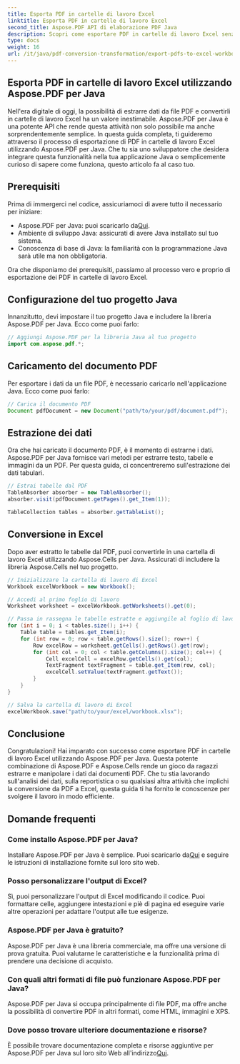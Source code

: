 ```yaml
---
title: Esporta PDF in cartelle di lavoro Excel
linktitle: Esporta PDF in cartelle di lavoro Excel
second_title: Aspose.PDF API di elaborazione PDF Java
description: Scopri come esportare PDF in cartelle di lavoro Excel senza sforzo con Aspose.PDF per Java. Guida passo passo per un'estrazione dei dati senza interruzioni.
type: docs
weight: 16
url: /it/java/pdf-conversion-transformation/export-pdfs-to-excel-workbooks/
---
```


## Esporta PDF in cartelle di lavoro Excel utilizzando Aspose.PDF per Java

Nell'era digitale di oggi, la possibilità di estrarre dati da file PDF e convertirli in cartelle di lavoro Excel ha un valore inestimabile. Aspose.PDF per Java è una potente API che rende questa attività non solo possibile ma anche sorprendentemente semplice. In questa guida completa, ti guideremo attraverso il processo di esportazione di PDF in cartelle di lavoro Excel utilizzando Aspose.PDF per Java. Che tu sia uno sviluppatore che desidera integrare questa funzionalità nella tua applicazione Java o semplicemente curioso di sapere come funziona, questo articolo fa al caso tuo.

## Prerequisiti

Prima di immergerci nel codice, assicuriamoci di avere tutto il necessario per iniziare:

-  Aspose.PDF per Java: puoi scaricarlo da[Qui](https://releases.aspose.com/pdf/java/).
- Ambiente di sviluppo Java: assicurati di avere Java installato sul tuo sistema.
- Conoscenza di base di Java: la familiarità con la programmazione Java sarà utile ma non obbligatoria.

Ora che disponiamo dei prerequisiti, passiamo al processo vero e proprio di esportazione dei PDF in cartelle di lavoro Excel.

## Configurazione del tuo progetto Java

Innanzitutto, devi impostare il tuo progetto Java e includere la libreria Aspose.PDF per Java. Ecco come puoi farlo:

```java
// Aggiungi Aspose.PDF per la libreria Java al tuo progetto
import com.aspose.pdf.*;
```

## Caricamento del documento PDF

Per esportare i dati da un file PDF, è necessario caricarlo nell'applicazione Java. Ecco come puoi farlo:

```java
// Carica il documento PDF
Document pdfDocument = new Document("path/to/your/pdf/document.pdf");
```

## Estrazione dei dati

Ora che hai caricato il documento PDF, è il momento di estrarne i dati. Aspose.PDF per Java fornisce vari metodi per estrarre testo, tabelle e immagini da un PDF. Per questa guida, ci concentreremo sull'estrazione dei dati tabulari.

```java
// Estrai tabelle dal PDF
TableAbsorber absorber = new TableAbsorber();
absorber.visit(pdfDocument.getPages().get_Item(1));

TableCollection tables = absorber.getTableList();
```

## Conversione in Excel

Dopo aver estratto le tabelle dal PDF, puoi convertirle in una cartella di lavoro Excel utilizzando Aspose.Cells per Java. Assicurati di includere la libreria Aspose.Cells nel tuo progetto.

```java
// Inizializzare la cartella di lavoro di Excel
Workbook excelWorkbook = new Workbook();

// Accedi al primo foglio di lavoro
Worksheet worksheet = excelWorkbook.getWorksheets().get(0);

// Passa in rassegna le tabelle estratte e aggiungile al foglio di lavoro
for (int i = 0; i < tables.size(); i++) {
    Table table = tables.get_Item(i);
    for (int row = 0; row < table.getRows().size(); row++) {
        Row excelRow = worksheet.getCells().getRows().get(row);
        for (int col = 0; col < table.getColumns().size(); col++) {
            Cell excelCell = excelRow.getCells().get(col);
            TextFragment textFragment = table.get_Item(row, col);
            excelCell.setValue(textFragment.getText());
        }
    }
}

// Salva la cartella di lavoro di Excel
excelWorkbook.save("path/to/your/excel/workbook.xlsx");
```

## Conclusione

Congratulazioni! Hai imparato con successo come esportare PDF in cartelle di lavoro Excel utilizzando Aspose.PDF per Java. Questa potente combinazione di Aspose.PDF e Aspose.Cells rende un gioco da ragazzi estrarre e manipolare i dati dai documenti PDF. Che tu stia lavorando sull'analisi dei dati, sulla reportistica o su qualsiasi altra attività che implichi la conversione da PDF a Excel, questa guida ti ha fornito le conoscenze per svolgere il lavoro in modo efficiente.

## Domande frequenti

### Come installo Aspose.PDF per Java?

 Installare Aspose.PDF per Java è semplice. Puoi scaricarlo da[Qui](https://releases.aspose.com/pdf/java/) e seguire le istruzioni di installazione fornite sul loro sito web.

### Posso personalizzare l'output di Excel?

Sì, puoi personalizzare l'output di Excel modificando il codice. Puoi formattare celle, aggiungere intestazioni e piè di pagina ed eseguire varie altre operazioni per adattare l'output alle tue esigenze.

### Aspose.PDF per Java è gratuito?

Aspose.PDF per Java è una libreria commerciale, ma offre una versione di prova gratuita. Puoi valutarne le caratteristiche e la funzionalità prima di prendere una decisione di acquisto.

### Con quali altri formati di file può funzionare Aspose.PDF per Java?

Aspose.PDF per Java si occupa principalmente di file PDF, ma offre anche la possibilità di convertire PDF in altri formati, come HTML, immagini e XPS.

### Dove posso trovare ulteriore documentazione e risorse?

 È possibile trovare documentazione completa e risorse aggiuntive per Aspose.PDF per Java sul loro sito Web all'indirizzo[Qui](https://reference.aspose.com/pdf/java/).